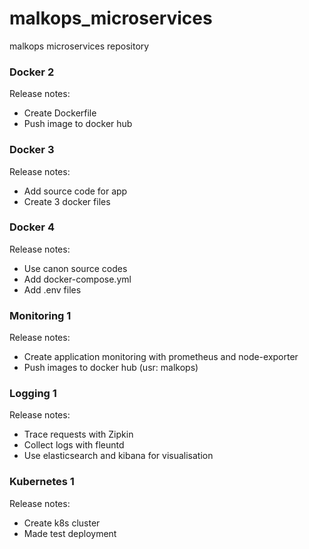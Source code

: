 # malkops_microservices
malkops microservices repository

### Docker 2

Release notes:
- Create Dockerfile
- Push image to docker hub

### Docker 3

Release notes:
- Add source code for app
- Create 3 docker files

### Docker 4

Release notes:
- Use canon source codes
- Add docker-compose.yml
- Add .env files

### Monitoring 1

Release notes:
- Create application monitoring with prometheus and node-exporter
- Push images to docker hub (usr: malkops)

### Logging 1

Release notes:
- Trace requests with Zipkin
- Collect logs with fleuntd
- Use elasticsearch and kibana for visualisation

### Kubernetes 1

Release notes:
- Create k8s cluster
- Made test deployment
